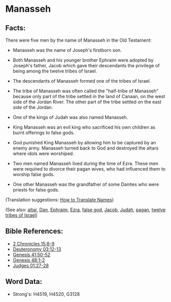 # Manasseh #

## Facts: ##

There were five men by the name of Manasseh in the Old Testament: 

* Manasseh was the name of Joseph's firstborn son.
* Both Manasseh and his younger brother Ephraim were adopted by Joseph's father, Jacob which gave their descendants the privilege of being among the twelve tribes of Israel.
* The descendants of Manasseh formed one of the tribes of Israel.
* The tribe of Manasseh was often called the "half-tribe of Manasseh" because only part of the tribe settled in the land of Canaan, on the west side of the Jordan River. The other part of the tribe settled on the east side of the Jordan.
 
* One of the kings of Judah was also named Manasseh.
* King Manasseh was an evil king who sacrificed his own children as burnt offerings to false gods.
* God punished King Manasseh by allowing him to be captured by an enemy army. Manasseh turned back to God and destroyed the altars where idols were worshiped.
* Two men named Manasseh lived during the time of Ezra. These men were required to divorce their pagan wives, who had influenced them to worship false gods.
* One other Manasseh was the grandfather of some Danites who were priests for false gods.

(Translation suggestions: [How to Translate Names](rc://en/ta/man/translate/translate-names))

(See also: [altar](../kt/altar.md), [Dan](../names/dan.md), [Ephraim](../names/ephraim.md), [Ezra](../names/ezra.md), [false god](../kt/falsegod.md), [Jacob](../names/jacob.md), [Judah](../names/judah.md), [pagan](../other/pagan.md), [twelve tribes of Israel](../other/12tribesofisrael.md))

## Bible References: ##

* [2 Chronicles 15:8-9](rc://en/tn/help/2ch/15/08)
* [Deuteronomy 03:12-13](rc://en/tn/help/deu/03/12)
* [Genesis 41:50-52](rc://en/tn/help/gen/41/50)
* [Genesis 48:1-2](rc://en/tn/help/gen/48/01)
* [Judges 01:27-28](rc://en/tn/help/jdg/01/27)

## Word Data: ##

* Strong's: H4519, H4520, G3128
